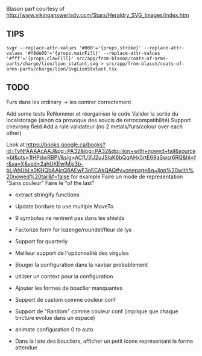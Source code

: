 Blason part courtesy of http://www.vikinganswerlady.com/Stars/Heraldry_SVG_Images/index.htm


TIPS
---

```
svgr --replace-attr-values '#000'='{props.stroke}' --replace-attr-values '#f8de00'='{props.mainFill}' --replace-attr-values '#fff'='{props.clawFill}' src/app/from-blason/coats-of-arms-parts/charge/lion/lion_statant.svg > src/app/from-blason/coats-of-arms-parts/charge/lion/SvgLionStatant.tsx
```

TODO
---

Furs dans les ordinary ->  les centrer correctement

Add some tests
ReNommer et réorganiser le code
Valider la sortie du localstorage (sinon ca provoque des soucis de retrocompatibilité)
Support chevrony field
Add a rule validateur (no 2 metals/furs/colour over each other)

Look at https://books.google.ca/books?id=TvNfAAAAcAAJ&pg=PA32&lpg=PA32&dq=lion+with+nowed+tail&source=bl&ots=1IHPdwRBPV&sig=ACfU3U2uJSlaK6bQqAHx5rtE69aSwsr6RQ&hl=fr&sa=X&ved=2ahUKEwjMjs3b-bLjAhUbLs0KHQbAAjcQ6AEwF3oECAkQAQ#v=onepage&q=lion%20with%20nowed%20tail&f=false for example
Faire un mode de representation "Sans couleur"
Faire le "of the last"
* extract stringify functions
* Update bordure to use multiple MoveTo
* 9 symboles ne rentrent pas dans les shields

* Factorize form for lozenge/roundel/fleur de lys
* Support for quarterly

* Meilleur support de l'optionnalité des virgules
* Bouger la configuration dans la navbar probablement
* utiliser un context pour la configuration
* Ajouter les formes de bouclier manquantes
* Support de custom comme couleur conf
* Support de "Random" comme couleur conf (implique que chaque tincture evolue dans un espace)
* animate configuration 0 to auto 
* Dans la liste des boucliers, afficher un petit icone représentant la forme attendue
